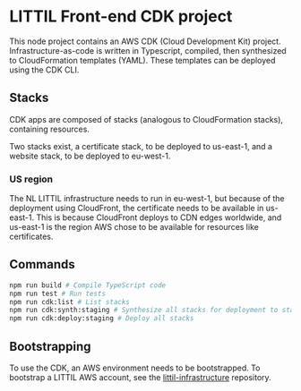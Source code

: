 # LITTIL Front-end CDK project

This node project contains an AWS CDK (Cloud Development Kit) project. Infrastructure-as-code is written in Typescript, compiled, then synthesized to CloudFormation templates (YAML). These templates can be deployed using the CDK CLI.

## Stacks

CDK apps are composed of stacks (analogous to CloudFormation stacks), containing resources.

Two stacks exist, a certificate stack, to be deployed to us-east-1, and a website stack, to be deployed to eu-west-1.

### US region
The NL LITTIL infrastructure needs to run in eu-west-1, but because of the deployment using CloudFront, the certificate needs to be available in us-east-1. This is because CloudFront deploys to CDN edges worldwide, and us-east-1 is the region AWS chose to be available for resources like certificates.

## Commands
```bash
npm run build # Compile TypeScript code
npm run test # Run tests
npm run cdk:list # List stacks
npm run cdk:synth:staging # Synthesize all stacks for deployment to staging (e.g. urls will change between environments)
npm run cdk:deploy:staging # Deploy all stacks
```

## Bootstrapping

To use the CDK, an AWS environment needs to be bootstrapped. To bootstrap a LITTIL AWS account, see the [littil-infrastructure](https://github.com/Devoxx4Kids-NPO/littil-infrastructure) repository.
